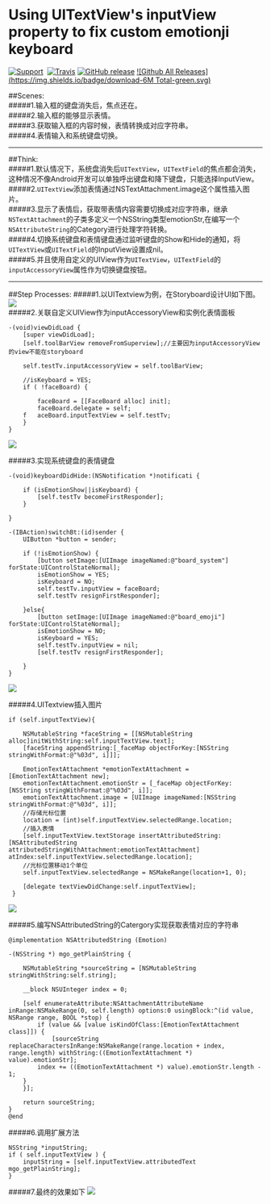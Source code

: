 # Using UITextView's inputView property to fix custom emotionji keyboard
[![Support](https://img.shields.io/badge/support-iOS%206%2B%20-blue.svg?style=flat)](https://www.apple.com/nl/ios/)&nbsp;
[![Travis](https://img.shields.io/travis/rust-lang/rust.svg)]()
[![GitHub release](https://img.shields.io/github/release/qubyte/rubidium.svg)]()
[![Github All Releases](https://img.shields.io/badge/download-6M Total-green.svg)](https://github.com/minggo620/iOSInputView/archive/master.zip)

##Scenes:  
#####1.输入框的键盘消失后，焦点还在。  
#####2.输入框的能够显示表情。  
#####3.获取输入框的内容时候，表情转换成对应字符串。  
#####4.表情输入和系统键盘切换。
***
##Think:  
#####1.默认情况下，系统盘消失后`UITextView`，`UITextField`的焦点都会消失，这种情况不像Android开发可以单独呼出键盘和降下键盘，只能选择InputView。  
#####2.`UITextView`添加表情通过NSTextAttachment.image这个属性插入图片。  
#####3.显示了表情后，获取带表情内容需要切换成对应字符串，继承`NSTextAttachment`的子类多定义一个NSString类型emotionStr,在编写一个`NSAttributeString`的Category进行处理字符转换。  
#####4.切换系统键盘和表情键盘通过监听键盘的Show和Hide的通知，将`UITextView`或`UITextField`的InputView设置成nil。  
#####5.并且使用自定义的UIView作为`UITextView`，`UITextField`的`inputAccessoryView`属性作为切换键盘按钮。
***
##Step Processes:
#####1.以UITextview为例，在Storyboard设计UI如下图。  
![](https://github.com/minggo620/iOSInputView/blob/master/picture/inputview1.jpg)  
#####2.关联自定义UIView作为inputAccessoryView和实例化表情面板    
	
	-(void)viewDidLoad {
    	[super viewDidLoad];
    	[self.toolBarView removeFromSuperview];//主要因为inputAccessoryView的view不能在storyboard  

    	self.testTv.inputAccessoryView = self.toolBarView;
    
    	//isKeyboard = YES;
    	if ( !faceBoard) {
        
        	faceBoard = [[FaceBoard alloc] init];
        	faceBoard.delegate = self;
        f	aceBoard.inputTextView = self.testTv;
    	}   
	} 
	
![](https://github.com/minggo620/iOSInputView/blob/master/picture/inputview2.jpg)
 
#####3.实现系统键盘的表情键盘 

	-(void)keyboardDidHide:(NSNotification *)notificati {
    
    	if (isEmotionShow||isKeyboard) {
        	[self.testTv becomeFirstResponder];
    	}

	}  

	-(IBAction)switchBt:(id)sender {
    	UIButton *button = sender;
    
    	if (!isEmotionShow) {
        	[button setImage:[UIImage imageNamed:@"board_system"] forState:UIControlStateNormal];
       		isEmotionShow = YES;
        	isKeyboard = NO;
        	self.testTv.inputView = faceBoard;
        	self.testTv resignFirstResponder];
        
    	}else{
        	[button setImage:[UIImage imageNamed:@"board_emoji"] forState:UIControlStateNormal];
        	isEmotionShow = NO;
        	isKeyboard = YES;
        	self.testTv.inputView = nil;
        	[self.testTv resignFirstResponder];
        
    	}
	}  
   
![](https://github.com/minggo620/iOSInputView/blob/master/picture/inputview3.jpg)  

#####4.UITextview插入图片   
   
	if (self.inputTextView){

        NSMutableString *faceString = [[NSMutableString alloc]initWithString:self.inputTextView.text];
        [faceString appendString:[_faceMap objectForKey:[NSString stringWithFormat:@"%03d", i]]];
    
        EmotionTextAttachment *emotionTextAttachment = [EmotionTextAttachment new];
        emotionTextAttachment.emotionStr = [_faceMap objectForKey:[NSString stringWithFormat:@"%03d", i]];
        emotionTextAttachment.image = [UIImage imageNamed:[NSString stringWithFormat:@"%03d", i]];
        //存储光标位置
        location = (int)self.inputTextView.selectedRange.location;
        //插入表情
        [self.inputTextView.textStorage insertAttributedString:[NSAttributedString attributedStringWithAttachment:emotionTextAttachment] atIndex:self.inputTextView.selectedRange.location];
        //光标位置移动1个单位
        self.inputTextView.selectedRange = NSMakeRange(location+1, 0);
        
        [delegate textViewDidChange:self.inputTextView];
	 }
  
![](https://github.com/minggo620/iOSInputView/blob/master/picture/inputview4.jpg)   
    
#####5.编写NSAttributedString的Catergory实现获取表情对应的字符串  
  
    @implementation NSAttributedString (Emotion)  

    -(NSString *) mgo_getPlainString {
    
    	NSMutableString *sourceString = [NSMutableString stringWithString:self.string];
    
    	__block NSUInteger index = 0;
    
    	[self enumerateAttribute:NSAttachmentAttributeName inRange:NSMakeRange(0, self.length) options:0 usingBlock:^(id value, NSRange range, BOOL *stop) {
       		if (value && [value isKindOfClass:[EmotionTextAttachment class]]) {
           		[sourceString replaceCharactersInRange:NSMakeRange(range.location + index, range.length) withString:((EmotionTextAttachment *) value).emotionStr];
            index += ((EmotionTextAttachment *) value).emotionStr.length - 1;
        }
    	}];
    
    	return sourceString;
    }
	@end

#####6.调用扩展方法   
   
    NSString *inputString;
    if ( self.inputTextView ) { 
    	inputString = [self.inputTextView.attributedText mgo_getPlainString]; 
    }

#####7.最终的效果如下
![](https://github.com/minggo620/iOSInputView/blob/master/picture/inputview.gif)   
